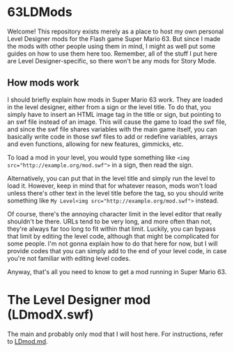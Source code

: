 # 63LDMods
Welcome! This repository exists merely as a place to host my own personal Level Designer mods for the Flash game Super Mario 63.
But since I made the mods with other people using them in mind, I might as well put some guides on how to use them here too. Remember, all of the stuff I put here are Level Designer-specific, so there won't be any mods for Story Mode.

## How mods work
I should briefly explain how mods in Super Mario 63 work. They are loaded in the level designer, either from a sign or the level title. To do that, you simply have to insert an HTML image tag in the title or sign, but pointing to an swf file instead of an image. This will cause the game to load the swf file, and since the swf file shares variables with the main game itself, you can basically write code in those swf files to add or redefine variables, arrays and even functions, allowing for new features, gimmicks, etc.

To load a mod in your level, you would type something like `<img src="http://example.org/mod.swf">` in a sign, then read the sign.

Alternatively, you can put that in the level title and simply run the level to load it. However, keep in mind that for whatever reason, mods won't load unless there's other text in the level title before the tag, so you should write something like `My Level<img src="http://example.org/mod.swf">` instead.

Of course, there's the annoying character limit in the level editor that really shouldn't be there. URLs tend to be very long, and more often than not, they're always far too long to fit within that limit. Luckily, you can bypass that limit by editing the level code, although that might be complicated for some people. I'm not gonna explain how to do that here for now, but I will provide codes that you can simply add to the end of your level code, in case you're not familiar with editing level codes.

Anyway, that's all you need to know to get a mod running in Super Mario 63.

# The Level Designer mod (LDmodX.swf)
The main and probably only mod that I will host here. For instructions, refer to [LDmod.md](/LDmod.md).

